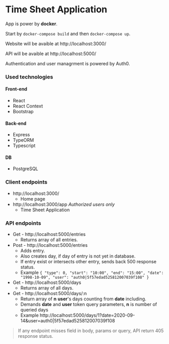 # Time Sheet Application

App is power by **docker**.

Start by `docker-compose build` and then `docker-compose up`.

Website will be avaible at http://localhost:3000/

API will be avaible at http://localhost:5000/


Authentication and user managrment is powered by Auth0.

### Used technologies

#### Front-end
- React
- React Context
- Bootstrap

#### Back-end
- Express
- TypeORM
- Typescript

#### DB
- PostgreSQL

### Client endpoints
- http://localhost:3000/
    - Home page
- http://localhost:3000/app _Authorized users only_
    - Time Sheet Application

### API endpoints
- Get - http://localhost:5000/entries
    - Returns array of all entries.
- Post - http://localhost:5000/entries
    - Adds entry.
    - Also creates day, if day of entry is not yet in database.
    - If entry exist or intersects other entry, sends back 500 response status.
    - Example `{
    "type": 0,
    "start": "10:00",
    "end": "15:00",
    "date": "1998-10-09",
    "user": "auth0|5f57edad525812007039f108"
}`
- Get - http://localhost:5000/days
    - Returns array of all days.
- Get - http://localhost:5000/days/:n 
    - Return array of **n** **user**'s days counting from **date** including.
    - Demands **date** and **user** token query parameters, **n** is number of queried days
    - Example http://localhost:5000/days/1?date=2020-09-14&user=auth0|5f57edad525812007039f108

> If any endpoint misses field in body, params or query, API return 405 response status.
